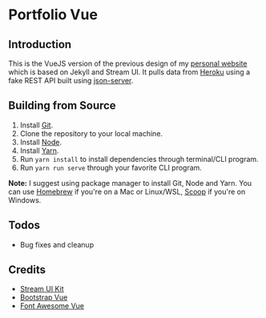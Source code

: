 # Portfolio Vue

## Introduction

This is the VueJS version of the previous design of my [personal website](https://webdevsuperfast.netlify.com/) which is based on Jekyll and Stream UI. It pulls data from [Heroku](https://heroku.com) using a fake REST API built using [json-server](https://github.com/typicode/json-server).

## Building from Source

1. Install [Git](https://git-scm.com/).
2. Clone the repository to your local machine.
3. Install [Node](https://nodejs.org/en/).
4. Install [Yarn](https://yarnpkg.org).
5. Run `yarn install` to install dependencies through terminal/CLI program.
6. Run `yarn run serve` through your favorite CLI program.

 **Note:** I suggest using package manager to install Git, Node and Yarn. You can use [Homebrew](https://brew.sh) if you're on a Mac or Linux/WSL, [Scoop](https://scoop.sh) if you're on Windows.


## Todos

* Bug fixes and cleanup

## Credits

* [Stream UI Kit](https://htmlstream.com/templates/stream-ui-kit)
* [Bootstrap Vue](https://bootstrap-vue.js.org/)
* [Font Awesome Vue](https://github.com/FortAwesome/vue-fontawesome)